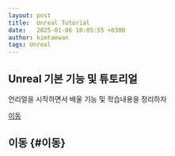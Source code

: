 ```yaml
---
layout: post
title:  Unreal Tutorial
date:   2025-01-06 10:05:55 +0300
author: kimtaewan
tags: Unreal
---
```


## Unreal 기본 기능 및 튜토리얼

언리얼을 시작하면서 배울 기능 및 학습내용을 정리하자

[이동](#이동)

## 이동 {#이동}
